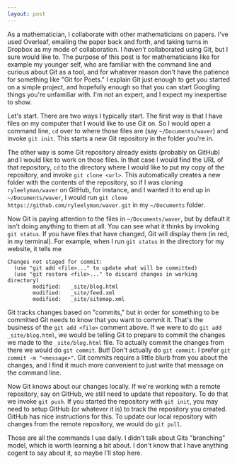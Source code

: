 ```yaml
---
layout: post
---
```

As a mathematician,
I collaborate with other mathematicians on papers.
I've used Overleaf, emailing the paper back and forth,
and taking turns in Dropbox as my mode of collaboration.
I *haven't* collaborated using Git, but I sure would like to.
The purpose of this post is for mathematicians
like for example my younger self,
who are familiar with the command line
and curious about Git as a tool,
and for whatever reason don't have the patience for something like "Git for Poets."
I explain Git just enough to get you started on a simple project,
and hopefully enough so that you can start
Googling things you're unfamiliar with.
I'm not an expert, and I expect my inexpertise to show.

Let's start. There are two ways I typically start.
The first way is 
that I have files on my computer that I would like to use Git on.
So I would open a command line,
`cd` over to where those files are (say `~/Documents/waver`) and invoke
`git init`.
This starts a new Git repository in the folder you're in.

The other way is some Git repository already exists
(probably on GitHub)
and I would like to work on those files.
In that case I would find the URL of that repository,
`cd` to the directory where I would like to put my copy of the repository,
and invoke
`git clone <url>`.
This automatically creates a new folder with the contents of the repository,
so if I was cloning `ryleelyman/waver` on GitHub, for instance,
and I wanted it to end up in `~/Documents/waver`,
I would run `git clone https://github.com/ryleelyman/waver.git` 
in my `~/Documents` folder.

Now Git is paying attention to the files in `~/Documents/waver`,
but by default it isn't doing anything to them at all.
You can see what it thinks by invoking `git status`.
If you have files that have changed,
Git will display them (in red, in my terminal).
For example, when I run `git status` in the
directory for my website, it tells me
```
Changes not staged for commit:
  (use "git add <file>..." to update what will be committed)
  (use "git restore <file>..." to discard changes in working directory)
        modified:   _site/blog.html
        modified:   _site/feed.xml
        modified:   _site/sitemap.xml
```

Git tracks changes based on "commits,"
but in order for something to be committed
Git needs to know that you want to commit it.
That's the business of the `git add <file>` comment above.
If we were to do `git add _site/blog.html`,
we would be telling Git to prepare to commit
the changes we made to the `_site/blog.html` file.
To actually commit the changes from there we would do
`git commit`.
But! Don't actually do `git commit`.
I prefer `git commit -m "<message>"`.
Git commits require a little blurb from you about the changes,
and I find it much more convenient to just write that message
on the command line.

Now Git knows about our changes locally.
If we're working with a remote repository, say on GitHub,
we still need to update that repository.
To do that we invoke `git push`.
If you started the repository with `git init`,
you may need to setup GitHub (or whatever it is)
to track the repository you created. 
GitHub has nice instructions for this.
To update our local repository with changes from the remote repository,
we would do `git pull`.

Those are all the commands I use daily.
I didn't talk about Gits "branching" model,
which is worth learning a bit about.
I don't know that I have anything cogent to say about it,
so maybe I'll stop here.
